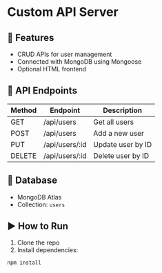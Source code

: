 # Custom API Server

## 📌 Features
- CRUD APIs for user management
- Connected with MongoDB using Mongoose
- Optional HTML frontend

## 🔗 API Endpoints

| Method | Endpoint          | Description         |
|--------|-------------------|---------------------|
| GET    | /api/users        | Get all users       |
| POST   | /api/users        | Add a new user      |
| PUT    | /api/users/:id    | Update user by ID   |
| DELETE | /api/users/:id    | Delete user by ID   |

## 🧩 Database
- MongoDB Atlas
- Collection: `users`

## ▶️ How to Run

1. Clone the repo
2. Install dependencies:
```bash
npm install
